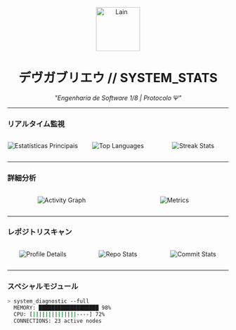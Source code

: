 <div align="center">
  <img src="https://i.imgur.com/JxUQ0n2.png" width="100" alt="Lain">

  # デヴガブリエウ // SYSTEM_STATS
  
  *"Engenharia de Software 1/8 | Protocolo Ψ"*
</div>

---

### リアルタイム監視
<div align="center" style="display: grid; grid-template-columns: repeat(3, 1fr); gap: 10px;">

  ![Estatísticas Principais](https://github-readme-stats.vercel.app/api?username=Gabrierosaa&show_icons=true&theme=dark&hide_border=true&bg_color=00000000&hide_title=true&include_all_commits=true)

  ![Top Languages](https://github-readme-stats.vercel.app/api/top-langs/?username=Gabrierosaa&layout=compact&theme=dark&hide_border=true&bg_color=00000000)

  ![Streak Stats](https://streak-stats.demolab.com/?user=Gabrierosaa&theme=dark&hide_border=true&background=00000000)

</div>

---

### 詳細分析
<div align="center" style="display: grid; grid-template-columns: repeat(2, 1fr); gap: 10px;">

  ![Activity Graph](https://github-readme-activity-graph.vercel.app/graph?username=Gabrierosaa&theme=react-dark&hide_border=true&bg_color=00000000)

  ![Metrics](https://github.com/Gabrierosaa/Gabrierosaa/blob/main/github-metrics.svg)

</div>

---

### レポジトリスキャン
<div align="center" style="display: grid; grid-template-columns: repeat(3, 1fr); gap: 10px;">

  ![Profile Details](https://github-profile-summary-cards.vercel.app/api/cards/profile-details?username=Gabrierosaa&theme=dark)

  ![Repo Stats](https://github-profile-summary-cards.vercel.app/api/cards/repos-per-language?username=Gabrierosaa&theme=dark)

  ![Commit Stats](https://github-profile-summary-cards.vercel.app/api/cards/most-commit-language?username=Gabrierosaa&theme=dark)

</div>

---

### スペシャルモジュール
```bash
> system_diagnostic --full
  MEMORY: ███████████████████ 98% 
  CPU: [||||||||||||||----] 72%
  CONNECTIONS: 23 active nodes
